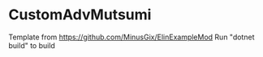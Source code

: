 # CustomAdvMutsumi

Template from https://github.com/MinusGix/ElinExampleMod
Run "dotnet build" to build